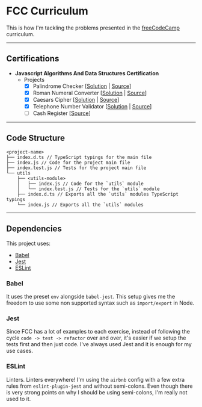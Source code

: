 # FCC Curriculum

This is how I'm tackling the problems presented in the [freeCodeCamp](freecodecamp.org) curriculum.

---

## Certifications

- **Javascript Algorithms And Data Structures Certification**
    - Projects
        - [x] Palindrome Checker [[Solution](https://git.io/vhKrh) | [Source](https://bit.ly/2JPsnQo)]
        - [x] Roman Numeral Converter [[Solution](https://git.io/vhKoJ) | [Source](https://bit.ly/2MmOuw1)]
        - [x] Caesars Cipher [[Solution](https://git.io/vhKrF) | [Source](https://bit.ly/2HLcF3U)]
        - [x] Telephone Number Validator [[Solution](https://git.io/fmJj8) | [Source](https://bit.ly/2LMhuMv)]
        - [ ] Cash Register [[Source](https://bit.ly/2HJCSjl)]

---

## Code Structure

```
<project-name>
├── index.d.ts // TypeScript typings for the main file
├── index.js // Code for the project main file
├── index.test.js // Tests for the project main file
└── utils
    ├── <utils-module>
    │   ├── index.js // Code for the `utils` module
    │   └── index.test.js // Tests for the `utils` module
    ├── index.d.ts // Exports all the `utils` modules TypeScript typings
    └── index.js // Exports all the `utils` modules
```

---

## Dependencies

This project uses:

- [Babel](https://babeljs.io)
- [Jest](https://facebook.github.io/jest/)
- [ESLint](https://eslint.org)

### Babel

It uses the preset `env` alongside `babel-jest`. This setup gives me the freedom to use some non supported syntax such as `import/export` in Node.

### Jest

Since FCC has a lot of examples to each exercise, instead of following the cycle `code -> test -> refactor` over and over, it's easier if we setup the tests first and then just code. I've always used Jest and it is enough for my use cases.

### ESLint

Linters. Linters everywhere! I'm using the `airbnb` config with a few extra rules from `eslint-plugin-jest` and without semi-colons. Even though there is very strong points on why I should be using semi-colons, I'm really not used to it.
